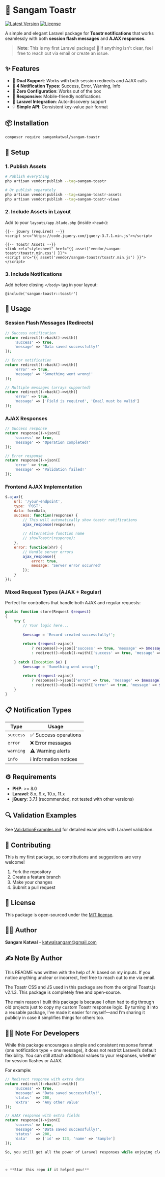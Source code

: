 # 🎉 Sangam Toastr

[![Latest Version](https://img.shields.io/packagist/v/sangamkatwal/sangam-toastr.svg)](https://packagist.org/packages/sangamkatwal/sangam-toastr)
[![License](https://img.shields.io/packagist/l/sangamkatwal/sangam-toastr.svg)](https://packagist.org/packages/sangamkatwal/sangam-toastr)

A simple and elegant Laravel package for **Toastr notifications** that works seamlessly with both **session flash messages** and **AJAX responses**.

> **Note**: This is my first Laravel package! 🚀 If anything isn't clear, feel free to reach out via email or create an issue.

## ✨ Features

- 🔄 **Dual Support**: Works with both session redirects and AJAX calls
- 🎨 **4 Notification Types**: Success, Error, Warning, Info
- 🚀 **Zero Configuration**: Works out of the box
- 📱 **Responsive**: Mobile-friendly notifications
- 🔧 **Laravel Integration**: Auto-discovery support
- 💡 **Simple API**: Consistent key-value pair format

## 📦 Installation

```bash
composer require sangamkatwal/sangam-toastr
```

## 🔧 Setup

### 1. Publish Assets
```bash
# Publish everything
php artisan vendor:publish --tag=sangam-toastr

# Or publish separately
php artisan vendor:publish --tag=sangam-toastr-assets
php artisan vendor:publish --tag=sangam-toastr-views
```

### 2. Include Assets in Layout
Add to your `layouts/app.blade.php` (inside `<head>`):

```blade
{{-- jQuery (required) --}}
<script src="https://code.jquery.com/jquery-3.7.1.min.js"></script>

{{-- Toastr Assets --}}
<link rel="stylesheet" href="{{ asset('vendor/sangam-toastr/toastr.min.css') }}">
<script src="{{ asset('vendor/sangam-toastr/toastr.min.js') }}"></script>
```

### 3. Include Notifications
Add before closing `</body>` tag in your layout:

```blade
@include('sangam-toastr::toastr')
```

## 🚀 Usage

### Session Flash Messages (Redirects)

```php
// Success notification
return redirect()->back()->with([
    'success' => true,
    'message' => 'Data saved successfully!'
]);

// Error notification
return redirect()->back()->with([
    'error' => true,
    'message' => 'Something went wrong!'
]);

// Multiple messages (arrays supported)
return redirect()->back()->with([
    'error' => true,
    'message' => ['Field is required', 'Email must be valid']
]);
```

### AJAX Responses

```php
// Success response
return response()->json([
    'success' => true,
    'message' => 'Operation completed!'
]);

// Error response
return response()->json([
    'error' => true,
    'message' => 'Validation failed!'
]);
```

### Frontend AJAX Implementation

```javascript
$.ajax({
    url: '/your-endpoint',
    type: 'POST',
    data: formData,
    success: function(response) {
        // This will automatically show toastr notifications
        ajax_response(response);
        
        // Alternative function name
        // showToastr(response);
    },
    error: function(xhr) {
        // Handle server errors
        ajax_response({
            error: true,
            message: 'Server error occurred'
        });
    }
});
```

### Mixed Request Types (AJAX + Regular)

Perfect for controllers that handle both AJAX and regular requests:

```php
public function store(Request $request)
{
    try {
        // Your logic here...
        
        $message = 'Record created successfully!';
        
        return $request->ajax()
            ? response()->json(['success' => true, 'message' => $message])
            : redirect()->back()->with(['success' => true, 'message' => $message]);
            
    } catch (Exception $e) {
        $message = 'Something went wrong!';
        
        return $request->ajax()
            ? response()->json(['error' => true, 'message' => $message])
            : redirect()->back()->with(['error' => true, 'message' => $message]);
    }
}
```

## 📋 Notification Types

| Type | Usage |
|------|-------|
| `success` | ✅ Success operations |
| `error` | ❌ Error messages |
| `warning` | ⚠️ Warning alerts |
| `info` | ℹ️ Information notices |

## ⚙️ Requirements

- **PHP**: >= 8.0
- **Laravel**: 8.x, 9.x, 10.x, 11.x
- **jQuery**: 3.7.1 (recommended, not tested with other versions)

## 🔍 Validation Examples

See [ValidationExamples.md](docs/ValidationExamples.md) for detailed examples with Laravel validation.

## 🤝 Contributing

This is my first package, so contributions and suggestions are very welcome!

1. Fork the repository
2. Create a feature branch
3. Make your changes
4. Submit a pull request

## 📝 License

This package is open-sourced under the [MIT license](LICENSE).

## 👨‍💻 Author

**Sangam Katwal** - [katwalsangam@gmail.com](mailto:katwalsangam@gmail.com)

## ✍️ Note By Author
This README was written with the help of AI based on my inputs.
If you notice anything unclear or incorrect, feel free to reach out to me via email.

The Toastr CSS and JS used in this package are from the original Toastr.js v2.1.3.
This package is completely free and open-source.

The main reason I built this package is because I often had to dig through old projects just to copy my custom Toastr response logic. By turning it into a reusable package, I’ve made it easier for myself—and I’m sharing it publicly in case it simplifies things for others too.

## 👨‍💻 Note For Developers
While this package encourages a simple and consistent response format (one notification type + one message), it does not restrict Laravel’s default flexibility. You can still attach additional values to your responses, whether for session flashes or AJAX.

For example:
```php
// Redirect response with extra data
return redirect()->back()->with([
    'success' => true,
    'message' => 'Data saved successfully!',
    'status'  => 200,
    'extra'   => 'Any other value'
]);

// AJAX response with extra fields
return response()->json([
    'success' => true,
    'message' => 'Data saved successfully!',
    'status'  => 200,
    'data'    => ['id' => 123, 'name' => 'Sample']
]);

So, you still get all the power of Laravel responses while enjoying clean, consistent Toastr notifications. 🚀

---

⭐ **Star this repo if it helped you!**